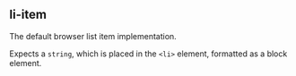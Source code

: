 ## li-item
The default browser list item implementation.

Expects a `string`, which is placed in the `<li>` element, formatted as a block element.
